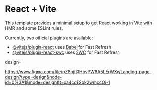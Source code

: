 # React + Vite

This template provides a minimal setup to get React working in Vite with HMR and some ESLint rules.

Currently, two official plugins are available:

- [@vitejs/plugin-react](https://github.com/vitejs/vite-plugin-react/blob/main/packages/plugin-react/README.md) uses [Babel](https://babeljs.io/) for Fast Refresh
- [@vitejs/plugin-react-swc](https://github.com/vitejs/vite-plugin-react-swc) uses [SWC](https://swc.rs/) for Fast Refresh


design=

https://www.figma.com/file/pZ8hjft3HbvPW6A5LErWXe/Landing-page-design?type=design&node-id=0%3A1&mode=design&t=xa4cdESbk2wmccQi-1
